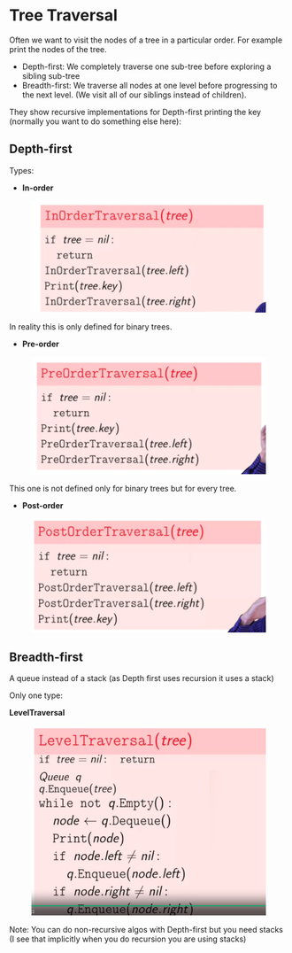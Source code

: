 # Tree Traversal

Often we want to visit the nodes of a tree in a particular order. For example print the nodes of the tree.

* Depth-first: We completely traverse one sub-tree before exploring a sibling sub-tree
* Breadth-first: We traverse all nodes at one level before progressing to the next level. (We visit all of our siblings instead of children).

They show recursive implementations for Depth-first printing the key (normally you want to do something else here):

## Depth-first

Types:

* **In-order**

<figure><img src="../../../.gitbook/assets/imagen (12).png" alt=""><figcaption></figcaption></figure>

In reality this is only defined for binary trees.

* **Pre-order**

<figure><img src="../../../.gitbook/assets/imagen (13).png" alt=""><figcaption></figcaption></figure>

This one is not defined only for binary trees but for every tree.

* **Post-order**

<figure><img src="../../../.gitbook/assets/imagen (14).png" alt=""><figcaption></figcaption></figure>

## **Breadth-first**

A queue instead of a stack (as Depth first uses recursion it uses a stack)

Only one type:

**LevelTraversal**&#x20;

<figure><img src="../../../.gitbook/assets/imagen (1).png" alt=""><figcaption></figcaption></figure>

Note: You can do non-recursive algos with Depth-first but you need stacks (I see that implicitly when you do recursion you are using stacks)

